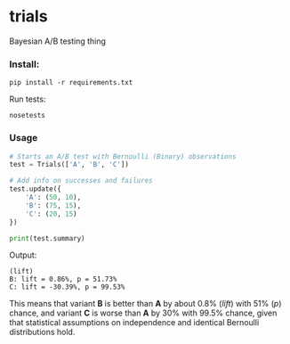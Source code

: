 trials
======
Bayesian A/B testing thing

### Install:

```
pip install -r requirements.txt
```

Run tests:

```
nosetests
```

### Usage

```python
# Starts an A/B test with Bernoulli (Binary) observations
test = Trials(['A', 'B', 'C'])

# Add info on successes and failures
test.update({
    'A': (50, 10),
    'B': (75, 15),
    'C': (20, 15)
})

print(test.summary)
```

Output:
```
(lift)
B: lift = 0.86%, p = 51.73%
C: lift = -30.39%, p = 99.53%
```

This means that variant **B** is better than **A** by about 0.8% (*lift*) with 51% (*p*) chance, and variant **C** is worse than **A** by 30% with 99.5% chance, given that statistical assumptions on independence and identical Bernoulli distributions hold.